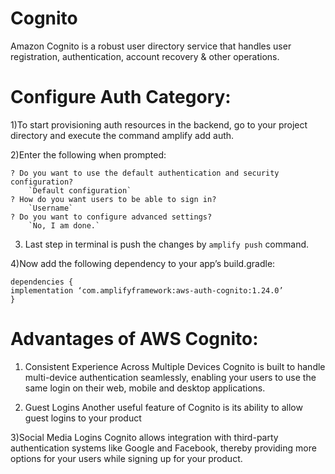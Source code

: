 # Cognito

Amazon Cognito is a robust user directory service that handles user registration, authentication, account recovery & other operations.

# Configure Auth Category:

1)To start provisioning auth resources in the backend, go to your project directory and execute the command amplify add auth.

2)Enter the following when prompted:


```
? Do you want to use the default authentication and security configuration?
    `Default configuration`
? How do you want users to be able to sign in?
    `Username`
? Do you want to configure advanced settings?
    `No, I am done.`
```

3) Last step in terminal is push the changes by ```amplify push``` command.

4)Now add the following dependency to your app’s build.gradle:

```
dependencies {
implementation ‘com.amplifyframework:aws-auth-cognito:1.24.0’
}
```

# Advantages of AWS Cognito:

1) Consistent Experience Across Multiple Devices
Cognito is built to handle multi-device authentication seamlessly, enabling your users to use the same login on their web, mobile and desktop applications.

2) Guest Logins
Another useful feature of Cognito is its ability to allow guest logins to your product

3)Social Media Logins
Cognito allows integration with third-party authentication systems like Google and Facebook, thereby providing more options for your users while signing up for your product.




